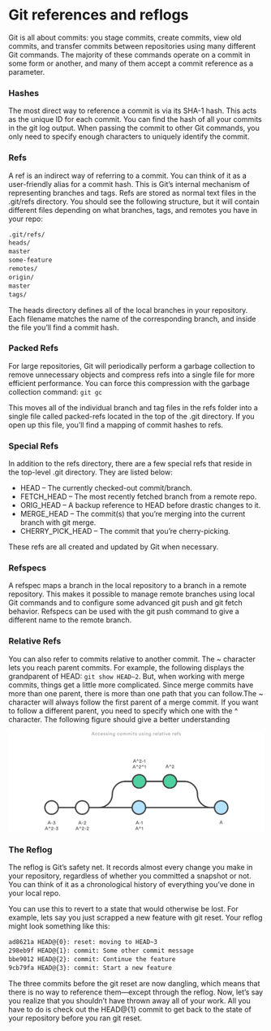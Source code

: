 # Git references and reflogs

Git is all about commits: you stage commits, create commits, view old commits, and transfer commits between repositories using many different Git commands. The majority of these commands operate on a commit in some form or another, and many of them accept a commit reference as a parameter.

### Hashes
The most direct way to reference a commit is via its SHA-1 hash. This acts as the unique ID for each commit. You can find the hash of all your commits in the git log output. When passing the commit to other Git commands, you only need to specify enough characters to uniquely identify the commit. 

### Refs
A ref is an indirect way of referring to a commit. You can think of it as a user-friendly alias for a commit hash. This is Git’s internal mechanism of representing branches and tags. Refs are stored as normal text files in the .git/refs directory. You should see the following structure, but it will contain different files depending on what branches, tags, and remotes you have in your repo:

```markdown
.git/refs/
heads/
master
some-feature
remotes/
origin/
master
tags/
```

The heads directory defines all of the local branches in your repository. Each filename matches the name of the corresponding branch, and inside the file you’ll find a commit hash. 

### Packed Refs
For large repositories, Git will periodically perform a garbage collection to remove unnecessary objects and compress refs into a single file for more efficient performance. You can force this compression with the garbage collection command: `git gc`

This moves all of the individual branch and tag files in the refs folder into a single file called packed-refs located in the top of the .git directory. If you open up this file, you’ll find a mapping of commit hashes to refs. 

### Special Refs
In addition to the refs directory, there are a few special refs that reside in the top-level .git directory. They are listed below:

- HEAD – The currently checked-out commit/branch.
- FETCH_HEAD – The most recently fetched branch from a remote repo.
- ORIG_HEAD – A backup reference to HEAD before drastic changes to it.
- MERGE_HEAD – The commit(s) that you’re merging into the current branch with git merge.
- CHERRY_PICK_HEAD – The commit that you’re cherry-picking.

These refs are all created and updated by Git when necessary.

### Refspecs
A refspec maps a branch in the local repository to a branch in a remote repository. This makes it possible to manage remote branches using local Git commands and to configure some advanced git push and git fetch behavior. Refspecs can be used with the git push command to give a different name to the remote branch. 

### Relative Refs
You can also refer to commits relative to another commit. The ~ character lets you reach parent commits. For example, the following displays the grandparent of HEAD: `git show HEAD~2`. But, when working with merge commits, things get a little more complicated. Since merge commits have more than one parent, there is more than one path that you can follow.The ~ character will always follow the first parent of a merge commit. If you want to follow a different parent, you need to specify which one with the ^ character. The following figure should give a better understanding

![1](assets/relative-refs.svg)

### The Reflog
The reflog is Git’s safety net. It records almost every change you make in your repository, regardless of whether you committed a snapshot or not. You can think of it as a chronological history of everything you’ve done in your local repo. 

You can use this to revert to a state that would otherwise be lost. For example, lets say you just scrapped a new feature with git reset. Your reflog might look something like this:
```markdown
ad8621a HEAD@{0}: reset: moving to HEAD~3
298eb9f HEAD@{1}: commit: Some other commit message
bbe9012 HEAD@{2}: commit: Continue the feature
9cb79fa HEAD@{3}: commit: Start a new feature
```

The three commits before the git reset are now dangling, which means that there is no way to reference them—except through the reflog. Now, let’s say you realize that you shouldn’t have thrown away all of your work. All you have to do is check out the HEAD@{1} commit to get back to the state of your repository before you ran git reset.